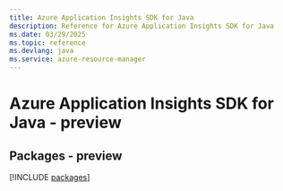 ```yaml
---
title: Azure Application Insights SDK for Java
description: Reference for Azure Application Insights SDK for Java
ms.date: 03/29/2025
ms.topic: reference
ms.devlang: java
ms.service: azure-resource-manager
---
```

# Azure Application Insights SDK for Java - preview
## Packages - preview
[!INCLUDE [packages](application-insights-index.md)]